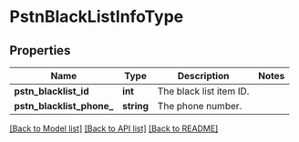 # PstnBlackListInfoType

## Properties
Name | Type | Description | Notes
------------ | ------------- | ------------- | -------------
**pstn_blacklist_id** | **int** | The black list item ID. | 
**pstn_blacklist_phone_** | **string** | The phone number. | 

[[Back to Model list]](../README.md#documentation-for-models) [[Back to API list]](../README.md#documentation-for-api-endpoints) [[Back to README]](../README.md)


